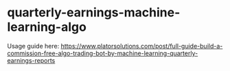 # quarterly-earnings-machine-learning-algo

Usage guide here: https://www.platorsolutions.com/post/full-guide-build-a-commission-free-algo-trading-bot-by-machine-learning-quarterly-earnings-reports
